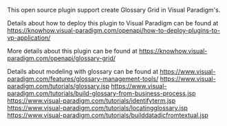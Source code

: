 This open source plugin support create Glossary Grid in Visual Paradigm's.

Details about how to deploy this plugin to Visual Paradigm can be found at https://knowhow.visual-paradigm.com/openapi/how-to-deploy-plugins-to-vp-application/

More details about this plugin can be found at https://knowhow.visual-paradigm.com/openapi/glossary-grid/

Details about modeling with glossary can be found at 
https://www.visual-paradigm.com/features/glossary-management-tools/
https://www.visual-paradigm.com/tutorials/glossary.jsp
https://www.visual-paradigm.com/tutorials/build-glossary-from-business-process.jsp
https://www.visual-paradigm.com/tutorials/identifyterm.jsp
https://www.visual-paradigm.com/tutorials/locatingglossary.jsp
https://www.visual-paradigm.com/tutorials/builddatadicfromtextual.jsp
